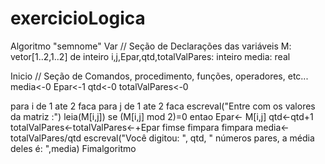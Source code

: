 # exercicioLogica
Algoritmo "semnome"
Var
// Seção de Declarações das variáveis 
M: vetor[1..2,1..2] de inteiro
i,j,Epar,qtd,totalValPares: inteiro
media: real

Inicio
// Seção de Comandos, procedimento, funções, operadores, etc... 
media<-0
Epar<-1
qtd<-0
totalValPares<-0

para i de 1 ate 2 faca
para j de 1 ate 2 faca
escreval("Entre com os valores da matriz :")
leia(M[i,j])
   se (M[i,j] mod 2)=0 entao
   Epar<- M[i,j]
   qtd<-qtd+1
   totalValPares<-totalValPares<-+Epar
   fimse
   fimpara
   fimpara
   media<- totalValPares/qtd
   escreval("Você digitou: ", qtd, " números pares, a média deles é: ",media)
Fimalgoritmo
